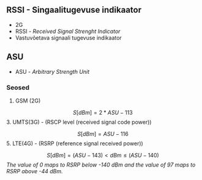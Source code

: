 
## RSSI - Singaalitugevuse indikaator
- 2G
-  RSSI - *Received Signal Strenght Indicator*
- Vastuvõetava signaali tugevuse indikaator

## ASU 
- ASU - *Arbitrary Strength Unit*



### Seosed 
1. GSM (2G)

$$S[dBm] = 2 * ASU - 113$$
3. UMTS(3G) - (RSCP level (received signal code power))

$$S[dBm] = ASU - 116$$
5. LTE(4G) - (RSRP (reference signal received power))

$$S[dBm] = (ASU - 143) < dBm ≤ (ASU - 140)$$
*The value of 0 maps to RSRP below -140 dBm and the value of 97 maps to RSRP above -44 dBm.*
